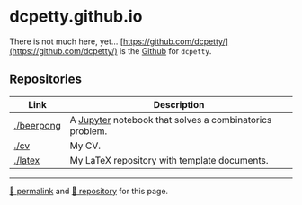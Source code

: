 # dcpetty.github.io

There is not much here, yet&hellip; [https://github.com/dcpetty/](https://github.com/dcpetty/) is the [Github](https://github.com/) for `dcpetty`.

## Repositories

<!-- Because this is the dcpetty.github.io repo, all links must be to permalinks, not relative repo links. -->
| Link | Description |
| -- | -- |
| [./beerpong](https://dcpetty.github.io/beerpong/) | A [Jupyter](https://jupyter.org/) notebook that solves a combinatorics problem. |
| [./cv](https://dcpetty.github.io/cv/) | My CV. |
| [./latex](https://dcpetty.github.io/latex/) | My LaTeX repository with template documents. |

<hr>

[&#128279; permalink](https://dcpetty.github.io/) and [&#128297; repository](https://github.com/dcpetty/dcpetty.github.io/) for this page.
